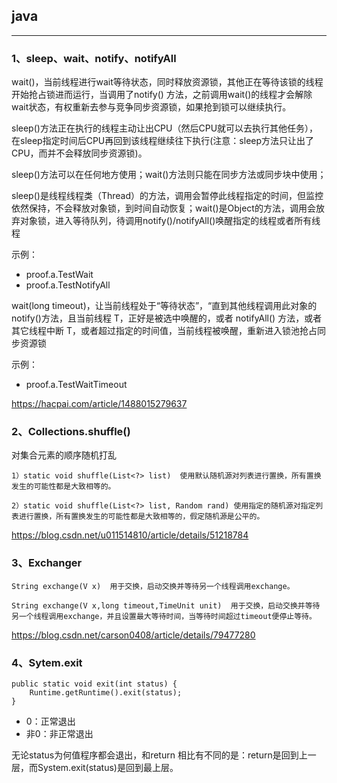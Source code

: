 ## java
---

### 1、sleep、wait、notify、notifyAll

wait()，当前线程进行wait等待状态，同时释放资源锁，其他正在等待该锁的线程开始抢占锁进而运行，当调用了notify() 方法，之前调用wait()的线程才会解除wait状态，有权重新去参与竞争同步资源锁，如果抢到锁可以继续执行。


sleep()方法正在执行的线程主动让出CPU（然后CPU就可以去执行其他任务），在sleep指定时间后CPU再回到该线程继续往下执行(注意：sleep方法只让出了CPU，而并不会释放同步资源锁)。

sleep()方法可以在任何地方使用；wait()方法则只能在同步方法或同步块中使用；

sleep()是线程线程类（Thread）的方法，调用会暂停此线程指定的时间，但监控依然保持，不会释放对象锁，到时间自动恢复；wait()是Object的方法，调用会放弃对象锁，进入等待队列，待调用notify()/notifyAll()唤醒指定的线程或者所有线程

示例：

* proof.a.TestWait
* proof.a.TestNotifyAll


wait(long timeout)，让当前线程处于“等待状态”，“直到其他线程调用此对象的notify()方法，且当前线程 T，正好是被选中唤醒的，或者 notifyAll() 方法，或者其它线程中断 T，或者超过指定的时间值，当前线程被唤醒，重新进入锁池抢占同步资源锁
                 
示例：

* proof.a.TestWaitTimeout

https://hacpai.com/article/1488015279637

### 2、Collections.shuffle()

对集合元素的顺序随机打乱

```
1）static void shuffle(List<?> list)  使用默认随机源对列表进行置换，所有置换发生的可能性都是大致相等的。

2）static void shuffle(List<?> list, Random rand) 使用指定的随机源对指定列表进行置换，所有置换发生的可能性都是大致相等的，假定随机源是公平的。

```

https://blog.csdn.net/u011514810/article/details/51218784

### 3、Exchanger

```
String exchange(V x)  用于交换，启动交换并等待另一个线程调用exchange。

String exchange(V x,long timeout,TimeUnit unit)  用于交换，启动交换并等待另一个线程调用exchange，并且设置最大等待时间，当等待时间超过timeout便停止等待。
```

https://blog.csdn.net/carson0408/article/details/79477280

### 4、Sytem.exit

```
public static void exit(int status) {
    Runtime.getRuntime().exit(status);
}
```
* 0：正常退出
* 非0：非正常退出

无论status为何值程序都会退出，和return 相比有不同的是：return是回到上一层，而System.exit(status)是回到最上层。
